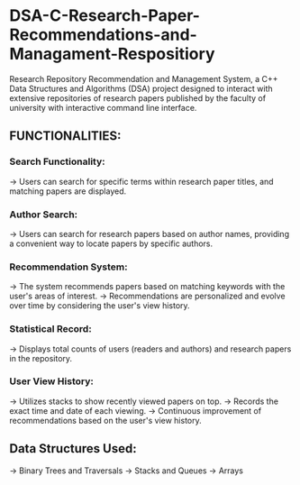 # DSA-C-Research-Paper-Recommendations-and-Managament-Respositiory
Research Repository Recommendation and Management System, a C++ Data Structures and Algorithms (DSA) project designed to  interact with extensive repositories of research papers published by the faculty of university with interactive command line interface.
## FUNCTIONALITIES:
### Search Functionality:
-> Users can search for specific terms within research paper titles, and matching papers are displayed.
### Author Search:
-> Users can search for research papers based on author names, providing a convenient way to locate papers by specific authors.
### Recommendation System:
-> The system recommends papers based on matching keywords with the user's areas of interest.
-> Recommendations are personalized and evolve over time by considering the user's view history.
### Statistical Record:
-> Displays total counts of users (readers and authors) and research papers in the repository.
### User View History:
-> Utilizes stacks to show recently viewed papers on top.
-> Records the exact time and date of each viewing.
-> Continuous improvement of recommendations based on the user's view history.
## Data Structures Used:
-> Binary Trees and Traversals
-> Stacks and Queues
-> Arrays
